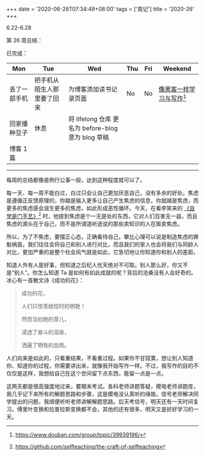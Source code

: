 +++
date = '2020-06-28T07:34:49+08:00'
tags = ['周记']
title = '2020-26'
+++

6.22-6.28

第 26 周总结：

已完成：

| Mon          | Tue                        | Wed                                                | Thu | Fri | Weekend                                                                  |
| ------------ | -------------------------- | -------------------------------------------------- | --- | --- | ------------------------------------------------------------------------ |
| 丢了一部手机 | 把手机从陌生人那里要了回来 | 为博客添加读书记录页面                             | No  | No  | [像黑客一样学习与写作](https://www.douban.com/group/topic/39939196/)[^1] |
| 回家播种豆子 | 休息                       | 将 lifelong 仓库 更名为 before-blog 意为 blog 草稿 |     |     |                                                                          |
| 博客 1 篇    |                            |                                                    |     |     |                                                                          |

---

每周的总结都像是例行公事一般，达到这种程度就可以了。

每一天、每一周不能白过，白过只会让自己更加厌恶自己，没有多余的好处。焦虑是遵循正反馈原理的，你越是输入更多让自己产生焦虑的信息，你就越是焦虑，而更多的焦虑感会滋生更多的焦虑，如此形成恶性循环。今天，在看李笑来的 [《自学是门手艺》](https://github.com/selfteaching/the-craft-of-selfteaching)[^2] 时，他提到焦虑是个一无是处的东西，它对人们百害无一益，而且焦虑的源头在于自己，而不是所谓道听途说的那些卖知识的人在贩卖焦虑。

所以，为了不焦虑，要摆正心态，正确看待自己。攀比心理可以说是制造焦虑的罪魁祸首。我们往往会将自己和别人进行对比，而且我们的家人也会将我们与同龄人对比，更加严重的是整个社会风气就是如此，它急切地让你知道你和别人的差距。

知道人外有人是好事，但知道之后杞人忧天绝对不可取。别人那么好，你又不是“别人”。你怎么知道 Ta 是如何有如此成就的呢？背后的沧桑没有人会好奇的。冰心有一首散文诗《成功的花》：

> 成功的花，
>
> 人们只惊羡她现时的明艳！
>
> 然而当初她的芽儿，
>
> 浸透了奋斗的泪泉，
>
> 洒遍了牺牲的血雨。

人们向来是如此的，只看重结果，不看重过程。如果你不甘寂寞，想让别人知道你、知道你的过程，你需要讲出来，就像我开始写作一样。不过，我写作的目的不仅仅是这样，我想给自己在这个世间留下点东西，能留一点是一点。

这两天都是很高强度地过来，要期末考试。各科老师讲题答疑，模电老师讲题库，我几乎记下来所有的解题思路和步骤，这是模电没认真听的缘故。信号老师解决同学提出的问题，我顺便听听老师讲解解题思路。后天考信号，明天还有一天时间复习。傅里叶变换和拉普拉斯变换都不会，其他的还有很多，明天又是好好学习的一天。

[^1]: https://www.douban.com/group/topic/39939196/
[^2]: https://github.com/selfteaching/the-craft-of-selfteaching
